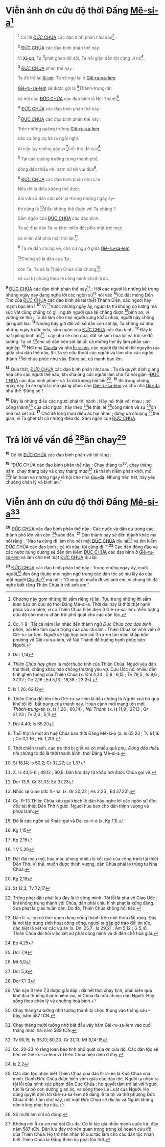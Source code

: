 # Viễn ảnh ơn cứu độ thời Đấng [Mê-si-a]()[^1-e7b50823-7945-4639-a110-7bd3335daa94]

> <sup><b>1</b></sup> Có lời [ĐỨC CHÚA]() các đạo binh phán như sau[^2-e7b50823-7945-4639-a110-7bd3335daa94] :
>
> <sup><b>2</b></sup> [ĐỨC CHÚA]() các đạo binh phán thế này.
>
> Vì [Xi-on](), Ta [^1@-e7b50823-7945-4639-a110-7bd3335daa94]phát ghen dữ dội, Ta nổi giận đến tột cùng vì nó[^3-e7b50823-7945-4639-a110-7bd3335daa94].
>
> <sup><b>3</b></sup> [ĐỨC CHÚA]() phán thế này :
>
> Ta đã trở lại [Xi-on](), Ta sẽ ngự lại ở [Giê-ru-sa-lem]().
>
> [Giê-ru-sa-lem]() sẽ được gọi là [^2@-e7b50823-7945-4639-a110-7bd3335daa94]Thành-trung-tín
>
> và núi của [ĐỨC CHÚA]() các đạo binh là Núi Thánh[^4-e7b50823-7945-4639-a110-7bd3335daa94].
>
> <sup><b>4</b></sup> [ĐỨC CHÚA]() các đạo binh phán thế này :
>
> <sup><b>7</b></sup> [ĐỨC CHÚA]() các đạo binh phán thế này :
>
> Trên những quảng trường [Giê-ru-sa-lem]()
>
> các cụ ông cụ bà ra ngồi nghỉ.
>
> Ai nấy tay chống gậy vì [^3@-e7b50823-7945-4639-a110-7bd3335daa94]tuổi thọ đã cao[^5-e7b50823-7945-4639-a110-7bd3335daa94].
>
> <sup><b>5</b></sup> Tại các quảng trường trong thành phố,
>
> đông đảo thiếu nhi nam nữ tới vui đùa[^6-e7b50823-7945-4639-a110-7bd3335daa94].
>
> <sup><b>6</b></sup> [ĐỨC CHÚA]() các đạo binh phán như sau :
>
> Nếu đó là điều không thể được
>
> đối với số dân còn sót lại –trong những ngày ấy–
>
> thì cũng là [^4@-e7b50823-7945-4639-a110-7bd3335daa94]điều không thể được với Ta chăng ?
>
> Sấm ngôn của [ĐỨC CHÚA]() các đạo binh.
>
> Ta sẽ đưa dân Ta ra khỏi miền đất phía mặt trời mọc
>
> và miền đất phía mặt trời lặn[^7-e7b50823-7945-4639-a110-7bd3335daa94].
>
> <sup><b>8</b></sup> Ta sẽ dẫn chúng về, cho cư ngụ ở giữa [Giê-ru-sa-lem]().
>
> [^5@-e7b50823-7945-4639-a110-7bd3335daa94]Chúng sẽ là dân của Ta ;
>
> còn Ta, Ta sẽ là Thiên Chúa của chúng[^8-e7b50823-7945-4639-a110-7bd3335daa94],
>
> sẽ cai trị chúng theo lẽ công minh chính trực.

<sup><b>9</b></sup> [ĐỨC CHÚA]() các đạo binh phán thế này[^9-e7b50823-7945-4639-a110-7bd3335daa94] : Hỡi các ngươi là những kẻ trong những ngày này đang nghe lời các ngôn sứ[^10-e7b50823-7945-4639-a110-7bd3335daa94] nói vào [^6@-e7b50823-7945-4639-a110-7bd3335daa94]lúc đặt móng Đền Thờ của [ĐỨC CHÚA]() các đạo binh để tái thiết Thánh Điện, các ngươi hãy mạnh bạo lên ! <sup><b>10</b></sup> Vì [^7@-e7b50823-7945-4639-a110-7bd3335daa94]trước những ngày ấy, người ta thì không có lương mà súc vật cũng chẳng có gì ; người người qua lại chẳng được [^8@-e7b50823-7945-4639-a110-7bd3335daa94]bình an, vì vướng kẻ thù ; Ta đã làm cho mọi người xung khắc nhau, người này chống lại người kia. <sup><b>11</b></sup> Nhưng bây giờ đối với số dân còn sót lại, Ta không xử như những ngày trước nữa, sấm ngôn của [ĐỨC CHÚA]() các đạo binh. <sup><b>12</b></sup> Đây là hạt giống bình an[^11-e7b50823-7945-4639-a110-7bd3335daa94] : cây nho sẽ cho quả, đất sẽ sinh hoa lợi và trời sẽ đổ sương. Ta sẽ [^9@-e7b50823-7945-4639-a110-7bd3335daa94]cho số dân còn sót lại tất cả những thứ ấy làm phần sản nghiệp. <sup><b>13</b></sup> Hỡi nhà [Giu-đa]() và nhà [Ít-ra-en](), các ngươi đã thành lời nguyền rủa giữa chư dân thế nào, thì Ta sẽ cứu thoát các ngươi và làm cho các ngươi thành [^10@-e7b50823-7945-4639-a110-7bd3335daa94]lời chúc phúc như vậy. Đừng sợ, cứ mạnh bạo lên.

<sup><b>14</b></sup> Quả thật, [ĐỨC CHÚA]() các đạo binh phán như sau : Ta đã quyết định giáng hoạ cho các ngươi thế nào, khi cha ông các ngươi làm cho Ta nổi giận –[ĐỨC CHÚA]() các đạo binh phán– và Ta đã không hối tiếc[^12-e7b50823-7945-4639-a110-7bd3335daa94], <sup><b>15</b></sup> thì trong những ngày này Ta sẽ nghĩ lại mà giáng phúc cho [Giê-ru-sa-lem]() và cho nhà [Giu-đa]() như thế. Đừng sợ !

<sup><b>16</b></sup> Đây là những điều các ngươi phải thi hành : Hãy nói thật với nhau ; nơi cổng thành[^13-e7b50823-7945-4639-a110-7bd3335daa94] của các ngươi, hãy theo [^11@-e7b50823-7945-4639-a110-7bd3335daa94]lẽ thật, lẽ [^12@-e7b50823-7945-4639-a110-7bd3335daa94]công minh và sự [^13@-e7b50823-7945-4639-a110-7bd3335daa94]ôn hoà mà xét xử. <sup><b>17</b></sup> Chớ để lòng mưu điều ác hại nhau ; đừng ưa chuộng [^14@-e7b50823-7945-4639-a110-7bd3335daa94]thề gian, vì Ta ghét tất cả những điều đó. Sấm ngôn của [ĐỨC CHÚA]().

# Trả lời về vấn đề [^15@-e7b50823-7945-4639-a110-7bd3335daa94]ăn chay[^14-e7b50823-7945-4639-a110-7bd3335daa94]

<sup><b>18</b></sup> Có lời [ĐỨC CHÚA]() các đạo binh phán với tôi rằng :

<sup><b>19</b></sup> “[ĐỨC CHÚA]() các đạo binh phán thế này : Chay tháng tư[^15-e7b50823-7945-4639-a110-7bd3335daa94], chay tháng năm, chay tháng bảy và chay tháng mười[^16-e7b50823-7945-4639-a110-7bd3335daa94] sẽ thành niềm phấn khởi, mối [^16@-e7b50823-7945-4639-a110-7bd3335daa94]hân hoan và những ngày lễ hội cho nhà [Giu-đa](). Nhưng trên hết, hãy yêu chuộng chân lý và bình an.”

# Viễn ảnh ơn cứu độ thời Đấng [Mê-si-a]()[^17-e7b50823-7945-4639-a110-7bd3335daa94]

<sup><b>20</b></sup> [ĐỨC CHÚA]() các đạo binh phán thế này : Các nước và dân cư trong các thành phố lớn vẫn còn [^17@-e7b50823-7945-4639-a110-7bd3335daa94]tuôn đến. <sup><b>21</b></sup> Dân thành này sẽ đến thành khác mà nói rằng : “Nào ta cùng đi làm cho nét mặt [ĐỨC CHÚA]() dịu lại[^18-e7b50823-7945-4639-a110-7bd3335daa94] và tìm kiếm [ĐỨC CHÚA]() các đạo binh ; cả tôi nữa, tôi cũng đi !” <sup><b>22</b></sup> Các dân đông đảo và các nước hùng cường sẽ đến tìm kiếm [ĐỨC CHÚA]() các đạo binh ở [Giê-ru-sa-lem]() và làm cho nét mặt [ĐỨC CHÚA]() dịu lại.

<sup><b>23</b></sup> [ĐỨC CHÚA]() các đạo binh phán thế này : Trong những ngày ấy, mười người[^19-e7b50823-7945-4639-a110-7bd3335daa94] đàn ông thuộc mọi ngôn ngữ trong các dân tộc sẽ níu lấy áo của một người [Giu-đa]()[^20-e7b50823-7945-4639-a110-7bd3335daa94] mà nói : “Chúng tôi muốn đi với anh em, vì chúng tôi đã nghe biết rằng Thiên Chúa ở với anh em.”

[^1-e7b50823-7945-4639-a110-7bd3335daa94]: Chương này gom những lời sấm riêng rẽ lại. Tựu trung những lời sấm loan báo ơn cứu độ thời Đấng Mê-si-a. Thời đại này là thời thật hạnh phúc và an bình, vì có Thiên Chúa hiện diện ở Giê-ru-sa-lem. Viễn tượng cứu độ còn mở ra chân trời phổ quát cho các dân tộc.

[^2-e7b50823-7945-4639-a110-7bd3335daa94]: Cc. 1-8 : Tất cả năm lần nhắc đến thành ngữ _Đức Chúa các đạo binh phán_, nói lên tầm quan trọng của các lời sấm : Thiên Chúa sẽ vĩnh viễn ở Giê-ru-sa-lem. Người sẽ tập họp con cái Ít-ra-en tản mác khắp bốn phương về Giê-ru-sa-lem, về Núi Thánh để hưởng hạnh phúc bên Người.

[^3-e7b50823-7945-4639-a110-7bd3335daa94]: _Thiên Chúa hay ghen_ là một thuộc tính của Thiên Chúa. Người yêu dân tha thiết, chẳng khác nào chồng thương yêu vợ. Cựu Ước nói nhiều đến tính ghen tuông của Thiên Chúa (x. Đnl 4,24 ; 5,9 ; 6,15 ; Tv 79,5 ; Is 9,6 ; 37,32 ; Ge 2,18 ; Ed 5,13 ; 16,38 ; 23,25).

[^4-e7b50823-7945-4639-a110-7bd3335daa94]: Thiên Chúa đổi tên cho Giê-ru-sa-lem là dấu chứng tỏ Người xoá bỏ quá khứ tội lỗi, bất trung của thành này. Hoàn cảnh mới mang tên mới. _Thành-trung-tín_ (x. Is 1,26 ; 60,14) ; _Núi Thánh_ (x. Is 11,9 ; 27,13 ; Gr 31,23 ; Tv 2,6 ; 5,1).

[^5-e7b50823-7945-4639-a110-7bd3335daa94]: _Tuổi thọ_ là một ân huệ Chúa ban thời Đấng Mê-si-a (x. Is 65,20 ; Tv 91,16 ; Cn 3,2.16 ; Hc 1,20).

[^6-e7b50823-7945-4639-a110-7bd3335daa94]: Thời chiến tranh, các trẻ thơ bị giết và có nhiều quả phụ. _Đông đảo thiếu nhi_ chứng tỏ đó là thời thanh bình, thời Đấng Mê-si-a.

[^7-e7b50823-7945-4639-a110-7bd3335daa94]: X. Is 43,5-6 ; 49,12 ; 60,8. Dân lưu đày từ khắp nơi được Chúa gọi về.

[^8-e7b50823-7945-4639-a110-7bd3335daa94]: Nhắc lại Giao ước Xi-nai (x. Gr 30,22 ; Hs 2,25 ; Ed 37,23).

[^9-e7b50823-7945-4639-a110-7bd3335daa94]: Cc. 9-13 Thiên Chúa kêu gọi khích lệ dân hãy nghe lời các ngôn sứ đôn đốc tái thiết Đền Thờ Người. Người hứa ban cho dân thịnh vượng và phúc lành.

[^10-e7b50823-7945-4639-a110-7bd3335daa94]: Đó là các ngôn sứ Khác-gai và Da-ca-ri-a (x. Kg 1,1).

[^11-e7b50823-7945-4639-a110-7bd3335daa94]: Đất đai màu mỡ, hoa màu phong nhiêu là kết quả của công trình tái thiết Đền Thờ. Vì thế, muốn được thịnh vượng, dân Chúa phải lo trùng tu Nhà Chúa.

[^12-e7b50823-7945-4639-a110-7bd3335daa94]: Trừng phạt dân phải lưu đày là lẽ công minh. Tội lỗi là phá vỡ Giao Ước ; khi không trung thành với Chúa, dân phải chịu hình phạt là xứng đáng. Sửa phạt là giáo huấn dân. Do đó, Thiên Chúa không hối tiếc.

[^13-e7b50823-7945-4639-a110-7bd3335daa94]: Dân Ít-ra-en có thói quen dựng cổng thành trên một thửa đất rộng. Đây là nơi tập trung sinh hoạt công cộng, người ta gặp gỡ trao đổi tin tức, đặc biệt là xét xử các vụ án (x. Đnl 25,7 ; Is 29,21 ; Am 5,12 ; G 5,4). Thiên Chúa đòi hỏi việc xét xử phải công minh và đi đến chỗ hoà giải.

[^14-e7b50823-7945-4639-a110-7bd3335daa94]: Vấn nạn ở trên 7,3 được giải đáp : đã hết thời chay tịnh, phải biến quá khứ đau thương thành niềm vui, vì Chúa đã cứu chuộc dân Người. Hãy sống theo chân lý và chuộng hoà bình.

[^15-e7b50823-7945-4639-a110-7bd3335daa94]: Chay tháng tư tưởng nhớ tường thành bị chọc thủng vào tháng sáu – bảy, năm 587 tCN.

[^16-e7b50823-7945-4639-a110-7bd3335daa94]: Chay tháng mười tưởng nhớ bắt đầu vây hãm Giê-ru-sa-lem vào cuối tháng mười hai năm 589 tCN.

[^17-e7b50823-7945-4639-a110-7bd3335daa94]: Cc. 20-23 rõ ràng loan báo tính phổ quát của ơn cứu độ. Các dân tộc sẽ tiến về Giê-ru-sa-lem vì Thiên Chúa hiện diện ở đây.

[^18-e7b50823-7945-4639-a110-7bd3335daa94]: Các dân tộc nhận biết Thiên Chúa của dân Ít-ra-en là Đức Chúa của mình. Danh Đức Chúa được hiển vinh giữa các dân tộc. Người ta nhận ra tội lỗi của mình xúc phạm đến Đức Chúa ; họ quyết tâm trở lại với Người, tức là từ bỏ con đường gian ác, và sống theo Lề Luật của Người. Họ cũng quyết định tới Giê-ru-sa-lem để dâng lễ tạ tội và thờ phượng Đức Chúa ở đó. Làm như vậy, _nét mặt Đức Chúa sẽ dịu lại_ và Người không còn trừng phạt họ nữa.

[^19-e7b50823-7945-4639-a110-7bd3335daa94]: Số mười ám chỉ số đông.

[^20-e7b50823-7945-4639-a110-7bd3335daa94]: Không nói Ít-ra-en mà nói Giu-đa. Có lẽ tác giả nhấn mạnh cuộc lưu đày năm 587 tCN. Dân lưu đày trở nên quan trọng trong kế hoạch cứu độ của Thiên Chúa. Họ trở nên nhân tố xúc tác làm cho các dân tộc nhận biết Thiên Chúa là Đấng thiên hạ phải tôn thờ.

[^1@-e7b50823-7945-4639-a110-7bd3335daa94]: Dcr 1,14

[^2@-e7b50823-7945-4639-a110-7bd3335daa94]: Is 1,26; 62,12

[^3@-e7b50823-7945-4639-a110-7bd3335daa94]: Đnl 4,40; Is 65,20

[^4@-e7b50823-7945-4639-a110-7bd3335daa94]: St 18,14; Is 50,2; Gr 32,27; Lc 1,37

[^5@-e7b50823-7945-4639-a110-7bd3335daa94]: Dcr 13,9; Gr 31,33; Ed 37,23

[^6@-e7b50823-7945-4639-a110-7bd3335daa94]: Kg 1,15

[^7@-e7b50823-7945-4639-a110-7bd3335daa94]: Kg 2,15

[^8@-e7b50823-7945-4639-a110-7bd3335daa94]: 1 V 5,26

[^9@-e7b50823-7945-4639-a110-7bd3335daa94]: Kg 2,19

[^10@-e7b50823-7945-4639-a110-7bd3335daa94]: St 12,3; Tv 72,17

[^11@-e7b50823-7945-4639-a110-7bd3335daa94]: Ep 4,25

[^12@-e7b50823-7945-4639-a110-7bd3335daa94]: Dcr 7,9

[^13@-e7b50823-7945-4639-a110-7bd3335daa94]: Mt 5,9

[^14@-e7b50823-7945-4639-a110-7bd3335daa94]: Dcr 5,3

[^15@-e7b50823-7945-4639-a110-7bd3335daa94]: Dcr 7,1-3

[^16@-e7b50823-7945-4639-a110-7bd3335daa94]: Tv 90,15; Is 35,10; 60,20; Gr 31,13; Mt 9,14-15

[^17@-e7b50823-7945-4639-a110-7bd3335daa94]: Is 2,2
